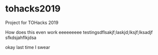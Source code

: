 # tohacks2019
Project for TOHacks 2019

How does this even work eeeeeeeee
testingsdflsakjf;laskjd;lksjf;lksadjf
sfkdsjahflkjdsa

okay last time I swear